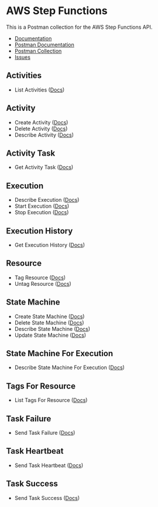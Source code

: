 # AWS Step Functions
This is a Postman collection for the AWS Step Functions API.

- [Documentation](https://docs.aws.amazon.com/step-functions/latest/apireference/Welcome.html)
- [Postman Documentation](https://documenter.getpostman.com/view/35240/SW7c2T8Y)
- [Postman Collection](https://www.getpostman.com/collections/a10da3c3838971c0e0f5)
- [Issues](https://github.com/api-evangelist/aws/labels/CloudWatch)

## Activities
 - List Activities ([Docs](http://docs.aws.amazon.com/step-functions/latest/apireference/API_UpdateStateMachine.html))
## Activity
 - Create Activity ([Docs](http://docs.aws.amazon.com/step-functions/latest/apireference/API_UpdateStateMachine.html))
 - Delete Activity ([Docs](http://docs.aws.amazon.com/step-functions/latest/apireference/API_UpdateStateMachine.html))
 - Describe Activity ([Docs](http://docs.aws.amazon.com/step-functions/latest/apireference/API_UpdateStateMachine.html))
## Activity Task
 - Get Activity Task ([Docs](http://docs.aws.amazon.com/step-functions/latest/apireference/API_UpdateStateMachine.html))
## Execution
 - Describe Execution ([Docs](http://docs.aws.amazon.com/step-functions/latest/apireference/API_UpdateStateMachine.html))
 - Start Execution ([Docs](http://docs.aws.amazon.com/step-functions/latest/apireference/API_UpdateStateMachine.html))
 - Stop Execution ([Docs](http://docs.aws.amazon.com/step-functions/latest/apireference/API_UpdateStateMachine.html))
## Execution History
 - Get Execution History ([Docs](http://docs.aws.amazon.com/step-functions/latest/apireference/API_UpdateStateMachine.html))
## Resource
 - Tag Resource ([Docs](http://docs.aws.amazon.com/step-functions/latest/apireference/API_UpdateStateMachine.html))
 - Untag Resource ([Docs](http://docs.aws.amazon.com/step-functions/latest/apireference/API_UpdateStateMachine.html))
## State Machine
 - Create State Machine ([Docs](http://docs.aws.amazon.com/step-functions/latest/apireference/API_UpdateStateMachine.html))
 - Delete State Machine ([Docs](http://docs.aws.amazon.com/step-functions/latest/apireference/API_UpdateStateMachine.html))
 - Describe State Machine ([Docs](http://docs.aws.amazon.com/step-functions/latest/apireference/API_UpdateStateMachine.html))
 - Update State Machine ([Docs](http://docs.aws.amazon.com/step-functions/latest/apireference/API_UpdateStateMachine.html))
## State Machine For Execution
 - Describe State Machine For Execution ([Docs](http://docs.aws.amazon.com/step-functions/latest/apireference/API_UpdateStateMachine.html))
## Tags For Resource
 - List Tags For Resource ([Docs](http://docs.aws.amazon.com/step-functions/latest/apireference/API_UpdateStateMachine.html))
## Task Failure
 - Send Task Failure ([Docs](http://docs.aws.amazon.com/step-functions/latest/apireference/API_UpdateStateMachine.html))
## Task Heartbeat
 - Send Task Heartbeat ([Docs](http://docs.aws.amazon.com/step-functions/latest/apireference/API_UpdateStateMachine.html))
## Task Success
 - Send Task Success ([Docs](http://docs.aws.amazon.com/step-functions/latest/apireference/API_UpdateStateMachine.html))
